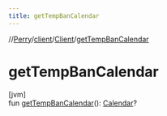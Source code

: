 ```yaml
---
title: getTempBanCalendar
---
```

//[Perry](../../../index.html)/[client](../index.html)/[Client](index.html)/[getTempBanCalendar](get-temp-ban-calendar.html)



# getTempBanCalendar



[jvm]\
fun [getTempBanCalendar](get-temp-ban-calendar.html)(): [Calendar](https://docs.oracle.com/javase/8/docs/api/java/util/Calendar.html)?





